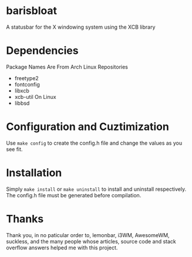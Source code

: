 # barisbloat
A statusbar for the X windowing system using the XCB library

# Dependencies
Package Names Are From Arch Linux Repositories
- freetype2
- fontconfig
- libxcb
- xcb-util
On Linux
- libbsd

# Configuration and Cuztimization
Use `make config` to create the config.h file and change the values as you see fit.

# Installation
Simply `make install` or `make uninstall` to install and uninstall respectively. The config.h file must be generated before compilation.

# Thanks
Thank you, in no paticular order to, lemonbar, i3WM, AwesomeWM, suckless, and the many people whose articles, source code and stack overflow answers helped me with this project.
